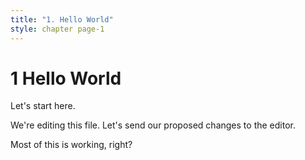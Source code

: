 ```yaml
---
title: "1. Hello World"
style: chapter page-1
---
```


# **1** Hello World

Let's start here.

We're editing this file. Let's send our proposed changes to the editor.

Most of this is working, right?
